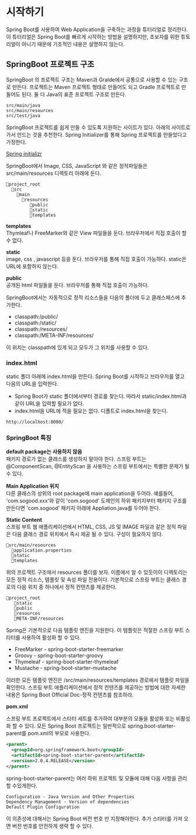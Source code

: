 # 시작하기

Spring Boot를 사용하여 Web Application을 구축하는 과정을 튜터리얼로 정리한다. 이 튜터리얼은 Spring Boot를 빠르게 시작하는 방법을 설명하지만, 초보자를 위한 튜토리얼이 아니기 때문에 기초적인 내용은 설명하지 않는다.

## SpringBoot 프로젝트 구조

SpringBoot 의 프로젝트 구조는 Maven과 Gralde에서 공통으로 사용할 수 있는 구조로 만든다. 프로젝트는 Maven 프로젝트 형태로 만들어도 되고 Gradle 프로젝트로 만들어도 된다. 둘 다 Java의 표준 프로젝트 구조로 만든다.

```
src/main/java
src/main/resources
src/test/java
```

SpringBoot 프로젝트를 쉽게 만들 수 있도록 지원하는 사이트가 있다. 아래의 사이트로 가서 만드는 것을 추천한다. Spring Initializer를 통해 Spring 프로젝트를 만들었다고 가정한다.

[Spring initializr](https://start.spring.io)

SpringBoot에서 Image, CSS, JavaScript 와 같은 정적파일들은 src/main/resources 디렉토리 아래에 둔다.

```shell
📁project_root
  📁src
    📁main
      📁resources
         📁public
         📁static
         📁templates            
```

**templates**\
Thymleaf나 FreeMarker와 같은 View 파일들을 둔다. 브라우저에서 직접 호출이 할 수 없다.

**static**\
image, css , javascript 등을 둔다. 브라우저를 통해 직접 호출이 가능하다. static은 URL에 포함하지 않는다.

**public**\
공개된 html 파일들을 둔다. 브라우저를 통해 직접 호출이 가능하다.

SpringBoot에서는 자동적으로 정적 리소스들을 다음의 폴더에 두고 클래스패스에 추가한다.

* classpath:/public/
* classpath:/static/
* classpath:/resources/
* classpath:/META-INF/resources/

이 위치는 classpath에 있게 되고 모두가 그 위치를 사용할 수 있다.

### index.html

static 폴더 아래에 index.html을 만든다. Spring Boot를 시작하고 브라우저를 열고 다음의 URL을 입력한다.

* Spring Boot가 static 폴더에서부터 경로를 찾는다. 따라서 static/index.html과 같이 URL을 입력할 필요가 없다.
* index.html을 URL에 적을 필요는 없다. 디폴트로 index.html을 찾는다.

```
http://localhost:8080/
```

### SpringBoot 특징

**default package는 사용하지 않음**\
패키지 경로가 없는 클래스를 생성하지 말아야 한다. 스프링 부트는 @ComponentScan, @EntityScan 을 사용하는 스프링 부트에서는 특별한 문제가 될 수 있다.

**Main Application 위치**\
다른 클래스의 상위의 root package에 main application을 두어라. 예를들어, 'com.sogood.xxx'와 같이 'com.sogood' 도메인의 하위 패키지부터 패키지 구조를 만든다면 'com.sogood' 패키지 아래에 Appliation.java를 두어야 한다.

**Static Content**\
스프링 부트 웹 애플리케이션에서 HTML, CSS, JS 및 IMAGE 파일과 같은 정적 파일은 다음 클래스 경로 위치에서 즉시 제공 될 수 있다. 구성이 필요하지 않다.

```
📁src/main/resources
  📄application.properties
  📁static
  📁templates
```

위의 프로젝트 구조에서 resources 폴더를 보자. 이름에서 알 수 있듯이이 디렉토리는 모든 정적 리소스, 템플릿 및 속성 파일 전용이다. 기본적으로 스프링 부트는 클래스 경로의 다음 위치 중 하나에서 정적 컨텐츠를 제공한다.

```
📁project_root
   📁static
   📁public
   📁resources
   📁META-INF/resources
```

Spring은 기본적으로 다음 템플릿 엔진을 지원한다. 이 템플릿은 적절한 스프링 부트 스타터를 사용하여 활성화 할 수 있다.

* FreeMarker - spring-boot-starter-freemarker
* Groovy - spring-boot-starter-groovy
* Thymeleaf - spring-boot-starter-thymeleaf
* Mustache - spring-boot-starter-mustache

이러한 모든 템플릿 엔진은 /src/main/resources/templates 경로에서 템플릿 파일을 확인한다. 스프링 부트 애플리케이션에서 정적 컨텐츠를 제공하는 방법에 대한 자세한 내용은 Spring Boot Official Doc-정적 컨텐츠를 참조하라.

**pom.xml**

스프링 부트 프로젝트에서 스타터 세트를 추가하여 대부분의 모듈을 활성화 또는 비활성화 할 수 있다. 모든 Spring Boot 프로젝트는 일반적으로 spring.boot-starter-parent를 pom.xml의 부모로 사용한다.

```xml
<parent>
  <groupId>org.springframework.boot</groupId>
  <artifactId>spring-boot-starter-parent</artifactId>
  <version>2.0.4.RELEASE</version>
</parent>
```

spring-boot-starter-parent는 여러 하위 프로젝트 및 모듈에 대해 다음 사항을 관리 할 수있게한다.

```
Configuration - Java Version and Other Properties
Dependency Management - Version of dependencies
Default Plugin Configuration
```

이 의존성에 대해서는 Spring Boot 버전 번호 만 지정해야한다. 추가 스타터를 가져 오면 버전 번호를 안전하게 생략 할 수 있다.
